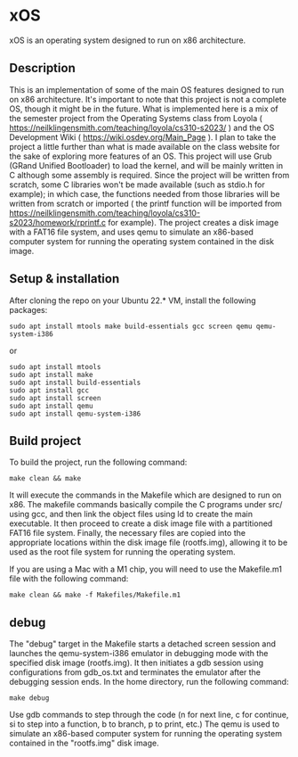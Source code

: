# xOS
xOS is an operating system designed to run on x86 architecture.


## Description

This is an implementation of some of the main OS features designed to run on x86 architecture. It's important to note that this project is not a complete OS, though it might be in the future. What is implemented here is a mix of the semester project from the Operating Systems class from Loyola ( https://neilklingensmith.com/teaching/loyola/cs310-s2023/ ) and the OS Development Wiki ( https://wiki.osdev.org/Main_Page ). I plan to take the project a little further than what is made available on the class website for the sake of exploring more features of an OS. 
This project will use Grub (GRand Unified Bootloader) to load the kernel, and will be mainly written in C although some assembly is required. Since the project will be written from scratch, some C libraries won't be made available (such as stdio.h for example); in which case, the functions needed from those libraries will be written from scratch or imported ( the printf function will be imported from https://neilklingensmith.com/teaching/loyola/cs310-s2023/homework/rprintf.c for example). The project creates a disk image with a FAT16 file system, and uses qemu to simulate an x86-based computer system for running the operating system contained in the disk image.

## Setup & installation

After cloning the repo on your Ubuntu 22.* VM, install the following packages:

```
sudo apt install mtools make build-essentials gcc screen qemu qemu-system-i386
```

or

```
sudo apt install mtools
sudo apt install make
sudo apt install build-essentials
sudo apt install gcc
sudo apt install screen
sudo apt install qemu
sudo apt install qemu-system-i386
```


## Build project

To build the project, run the following command:

```
make clean && make
```

It will execute the commands in the Makefile which are designed to run on x86. 
The makefile commands basically compile the C programs under src/ using gcc, and then link the object files using ld to create the main executable. It then proceed to create a disk image file with a partitioned FAT16 file system. Finally, the necessary files are copied into the appropriate locations within the disk image file (rootfs.img), allowing it to be used as the root file system for running the operating system.

If you are using a Mac with a M1 chip, you will need to use the Makefile.m1 file with the following command: 

```
make clean && make -f Makefiles/Makefile.m1
```

## debug

The "debug" target in the Makefile starts a detached screen session and launches the qemu-system-i386 emulator in debugging mode with the specified disk image (rootfs.img). It then initiates a gdb session using configurations from gdb_os.txt and terminates the emulator after the debugging session ends. 
In the home directory, run the following command:

``` 
make debug
```

Use gdb commands to step through the code (n for next line, c for continue, si to step into a function, b to branch, p to print, etc.) The qemu is used to simulate an x86-based computer system for running the operating system contained in the "rootfs.img" disk image.

